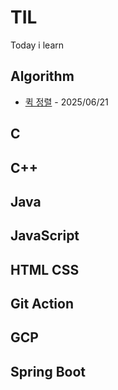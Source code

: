 # TIL
Today i learn


## Algorithm
- [퀵 정렬](https://github.com/ljh3648/TIL/Algorithm/sort/quick-sort.md) - 2025/06/21

## C

## C++

## Java

## JavaScript

## HTML CSS

## Git Action

## GCP

## Spring Boot


